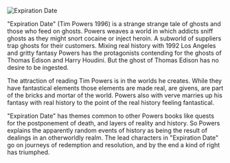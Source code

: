 ![Expiration Date](expiration_date.jpg)

"Expiration Date" (Tim Powers 1996) is a strange strange tale of ghosts and
those who feed on ghosts.  Powers weaves a world in which addicts sniff ghosts
as they might snort cocaine or inject heroin.  A subworld of suppliers trap
ghosts for their customers.  Mixing real history with 1992 Los Angeles and gritty
fantasy Powers has the protagonists contending for the ghosts of Thomas Edison
and Harry Houdini.  But the ghost of Thomas Edison has no desire to be ingested.

The attraction of reading Tim Powers is in the worlds he creates.  While they
have fantastical elements those elements are made real, are givens, are part of
the bricks and mortar of the world.  Powers also with verve marries up his
fantasy with real history to the point of the real history feeling fantastical.

"Expiration Date" has themes common to other Powers books like quests for the
postponement of death, and layers of reality and history.  So Powers explains the
apparently random events of history as being the result of dealings in
an otherworldly realm.  The lead characters in "Expiration Date" go on journeys
of redemption and resolution, and by the end a kind of right has triumphed.
